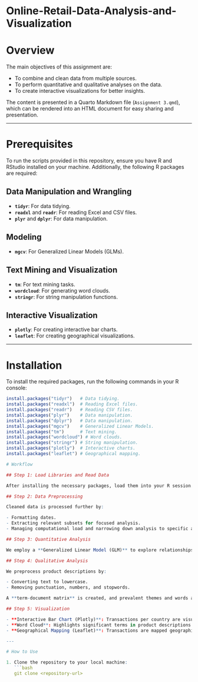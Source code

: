 # Online-Retail-Data-Analysis-and-Visualization

# Overview

The main objectives of this assignment are:

- To combine and clean data from multiple sources.
- To perform quantitative and qualitative analyses on the data.
- To create interactive visualizations for better insights.

The content is presented in a Quarto Markdown file (`Assignment 3.qmd`), which can be rendered into an HTML document for easy sharing and presentation.

---

# Prerequisites

To run the scripts provided in this repository, ensure you have R and RStudio installed on your machine. Additionally, the following R packages are required:

## Data Manipulation and Wrangling

- **`tidyr`**: For data tidying.
- **`readxl`** and **`readr`**: For reading Excel and CSV files.
- **`plyr`** and **`dplyr`**: For data manipulation.

## Modeling

- **`mgcv`**: For Generalized Linear Models (GLMs).

## Text Mining and Visualization

- **`tm`**: For text mining tasks.
- **`wordcloud`**: For generating word clouds.
- **`stringr`**: For string manipulation functions.

## Interactive Visualization

- **`plotly`**: For creating interactive bar charts.
- **`leaflet`**: For creating geographical visualizations.

---

# Installation

To install the required packages, run the following commands in your R console:

```r
install.packages("tidyr")   # Data tidying.
install.packages("readxl")  # Reading Excel files.
install.packages("readr")   # Reading CSV files.
install.packages("plyr")    # Data manipulation.
install.packages("dplyr")   # Data manipulation.
install.packages("mgcv")    # Generalized Linear Models.
install.packages("tm")      # Text mining.
install.packages("wordcloud") # Word clouds.
install.packages("stringr") # String manipulation.
install.packages("plotly")  # Interactive charts.
install.packages("leaflet") # Geographical mapping.

# Workflow

## Step 1: Load Libraries and Read Data

After installing the necessary packages, load them into your R session. Next, read the datasets from Excel and CSV files into R. The datasets are combined using `rbind`, cleaned by omitting rows with missing values (`na.omit`), and removing duplicate rows.

## Step 2: Data Preprocessing

Cleaned data is processed further by:

- Formatting dates.
- Extracting relevant subsets for focused analysis.
- Managing computational load and narrowing down analysis to specific areas of interest.

## Step 3: Quantitative Analysis

We employ a **Generalized Linear Model (GLM)** to explore relationships within the data. For example, we analyze how factors like unit price and month of sale influence transaction quantities.

## Step 4: Qualitative Analysis

We preprocess product descriptions by:

- Converting text to lowercase.
- Removing punctuation, numbers, and stopwords.

A **term-document matrix** is created, and prevalent themes and words are identified. Results are visualized through word clouds and bar charts of word frequencies.

## Step 5: Visualization

- **Interactive Bar Chart (Plotly)**: Transactions per country are visualized, offering an engaging exploration of the data.
- **Word Cloud**: Highlights significant terms in product descriptions.
- **Geographical Mapping (Leaflet)**: Transactions are mapped geographically with dynamic color scales to show distribution and intensity.

---

# How to Use

1. Clone the repository to your local machine:
   ```bash
   git clone <repository-url>
